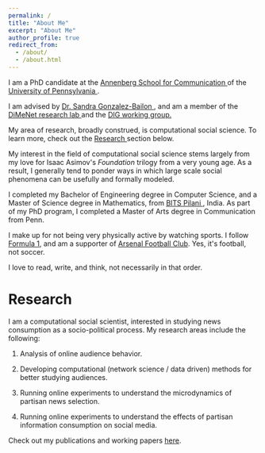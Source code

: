```yaml
---
permalink: /
title: "About Me"
excerpt: "About Me"
author_profile: true
redirect_from: 
  - /about/
  - /about.html
---
```


I am a PhD candidate at the <a href="https://www.asc.upenn.edu" target="_blank">Annenberg School for Communication </a> of the <a href="http://www.upenn.edu" target="_blank">University of Pennsylvania </a>.

I am advised by <a href="https://www.asc.upenn.edu/node/648" target="_blank">Dr. Sandra Gonzalez-Bailon </a>, and am a member of the <a href="http://dimenet.asc.upenn.edu/" target="_blank">DiMeNet research lab </a> and the <a href="https://www.asc.upenn.edu/research/working-groups/democracy-information-group" target="_blank">DIG working group.</a>

My area of research, broadly construed, is computational social science. To learn more, check out the <a href="#research"> Research </a> section below.

My interest in the field of computational social science stems largely from my love for Isaac Asimov's <i>Foundation</i> trilogy from a very young age. As a result, I generally tend to ponder ways in which large scale social phenomena can be usefully and formally modeled.

I completed my Bachelor of Engineering degree in Computer Science, and a Master of Science degree in Mathematics, from <a href="https://www.bits-pilani.ac.in/" target = "_blank"> BITS Pilani </a>, India. As part of my PhD program, I completed a Master of Arts degree in Communication from Penn.

I make up for not being very physically active by watching sports. I follow  <a href="http://formula1.com/" target="_blank">Formula 1</a>, and am a supporter of <a href="https://www.arsenal.com/" target="_blank">Arsenal Football Club</a>. Yes, it's football, not soccer.

I love to read, write, and think, not necessarily in that order.

Research
======
I am a computational social scientist, interested in studying news consumption as a socio-political process. My research areas include the following:

1. Analysis of online audience behavior.

2. Developing computational (network science / data driven) methods for better studying audiences.

3. Running online experiments to understand the microdynamics of partisan news selection.

4. Running online experiments to understand the effects of partisan information consumption on social media.

Check out my publications and working papers <a href="/publications">here</a>.
